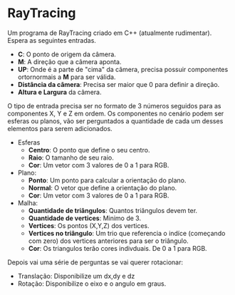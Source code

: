 # RayTracing
Um programa de RayTracing criado em C++ (atualmente rudimentar). <br>
Espera as seguintes entradas.

* **C**: O ponto de origem da câmera.
* **M**: A direção que a câmera aponta.
* **UP**: Onde é a parte de "cima" da câmera, precisa possuir componentes ortornormais a **M** para ser válida.
* **Distância da câmera**: Precisa ser maior que 0 para definir a direção.
* **Altura e Largura** da câmera.

O tipo de entrada precisa ser no formato de 3 números seguidos para as componentes X, Y e Z em ordem. Os componentes no cenário podem ser esferas ou planos, vão ser perguntados a quantidade de cada um desses elementos para serem adicionados.

* Esferas
    *   **Centro**: O ponto que define o seu centro.
    *   **Raio**: O tamanho de seu raio.
    *   **Cor**: Um vetor com 3 valores de 0 a 1 para RGB.
* Plano:
    *   **Ponto**: Um ponto para calcular a orientação do plano.
    *   **Normal**: O vetor que define a orientação do plano.
    *   **Cor**: Um vetor com 3 valores de 0 a 1 para RGB.
* Malha:
    * **Quantidade de triângulos**: Quantos triângulos devem ter.
    * **Quantidade de vertices**: Minimo de 3.
    * **Vertices**: Os pontos (X,Y,Z) dos vertices.
    * **Vertices no triângulo**: Um trio que referencia o indíce 
    (começando com zero) dos vertices anteriores para ser o triângulo.
    * **Cor**: Os triangulos terão cores indivduais. De 0 a 1 para RGB.

Depois vai uma série de perguntas se vai querer rotacionar:
* Translação: Disponibilize um dx,dy e dz
* Rotação: Disponibilize o eixo e o angulo em graus.

    
